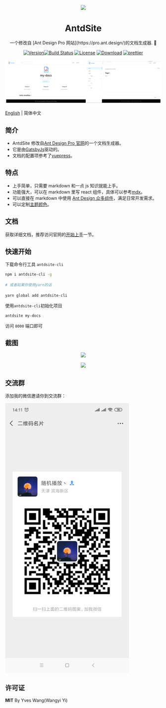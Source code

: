  <p align="center"><a href="https://antdsite.yvescoding.org/"><img width="100" src="https://antdsite.yvescoding.org/favicon.png" /></a></p>

<h1 align="center">AntdSite</h1>
<p align="center">
一个修改自 [Ant Design Pro 网站](https://pro.ant.design/)的文档生成器. 🎨
</p>
<p align="center">
  <a href="https://www.npmjs.com/package/antdsite"><img src="https://img.shields.io/npm/v/antdsite.svg" alt="Version"></a><a href="https://circleci.com/gh/YvesCoding/antdsite/tree/master"><img src="https://circleci.com/gh/YvesCoding/antdsite/tree/master.png?style=shield" alt="Build Status"></a> 
  <a href="https://www.npmjs.com/package/antdsite"><img src="https://img.shields.io/npm/l/antdsite.svg" alt="License"></a>
<a href="https://www.npmjs.com/package/antdsite"><img src="https://img.shields.io/npm/dm/antdsite.svg" alt="Download"></a>
<a href="https://github.com/YvesCoding/antdsite"><img src="https://img.shields.io/badge/code_style-prettier-ff69b4.svg?style=flat-square" alt="prettier"></a>
</p>

[![](https://github.com/wangyi7099/pictureCdn/blob/master/allPic/antdsite/screenshot-readme.png?raw=true)](https://antdsite.yvescoding.org/)

[English](./README.md) | 简体中文

## 简介

- AntdSite 修改自[Ant Design Pro 官网](https://pro.ant.design)的一个文档生成器。
- 它是由[GatsbyJs](https://www.gatsbyjs.org/)驱动的。
- 文档的配置项参考了[vuepress](https://vuepress.vuejs.org/config/)。

## 特点

- 上手简单，只需要 markdown 和一点 js 知识就能上手。
- 功能强大，可以在 markdown 里写 react 组件，具体可以参考[mdx](https://github.com/mdx-js/mdx)。
- 可以直接在 markdown 中使用 [Ant Design 众多组件](https://ant.design/components/button-cn/)，满足日常开发需求。
- 可以定制[主题颜色](https://antdsite.yvescoding.org/zh/default-theme-config/#%E5%AE%9A%E5%88%B6%E4%B8%BB%E9%A2%98%E9%A2%9C%E8%89%B2)。

## 文档

获取详细文档，推荐访问官网的[开始上手](https://antdsite.yvescoding.org/guide/getting-started)一节。

## 快速开始

下载命令行工具 `antdsite-cli`

```bash
npm i antdsite-cli -g

# 或者如果你使用yarn的话

yarn global add antdsite-cli

```

使用`antdsite-cli`初始化项目

```bash
antdsite my-docs
```

访问 `8000` 端口即可

## 截图

<p align="center">
<img src="https://antdsite.yvescoding.org/screenshot.png" width="700" />
</p>

<p align="center">
<img src="https://antdsite.yvescoding.org/screenshot-1.png" width="700" />
</p>

## 交流群

添加我的微信邀请你到交流群：

 <img src="https://github.com/wangyi7099/pictureCdn/blob/master/allPic/vuescroll/wx.png?raw=true" width="400" alt="Demo" style="max-width:100%;">

## 许可证

**MIT** By Yves Wang(Wangyi Yi)
